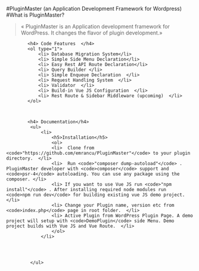 #PluginMaster (an Application Development Framework for Wordpress)
#What is PluginMaster?
  <blockquote>
                « PluginMaster is an Application development framework for WordPress. It changes the flavor of plugin development.»
            </blockquote>

            <h4> Code Features  </h4>
            <ol type="1">
                <li> Database Migration System</li>
                <li> Simple Side Menu Declaration</li>
                <li> Easy Rest API Route Declaration</li>
                <li> Query Builder </li>
                <li> Simple Enqueue Declaration  </li>
                <li> Request Handling System  </li>
                <li> Validator  </li>
                <li> Build-in Vue JS Configuration  </li>
                <li> Rest Route & Sidebar Middleware (upcoming)  </li>
            </ol>



            <h4> Documentation</h4>
             <ul>
                 <li>
                     <h5>Installation</h5>
                     <ol>
                     <li>  Clone from <code>"https://github.com/emrancu/PluginMaster"</code> to your plugin directory.  </li>
                     <li>  Run <code>"composer dump-autoload"</code> . PluginMaster developer with <code>composer</code> support and <code>psr-4</code> autoloading. You can use any package using the composer. </li>
                     <li> If you want to use Vue JS run <code>"npm install"</code> . After installing required node modules run  <code>npm run dev</code> for building existing vue JS demo project. </li>
                     <li> Change your Plugin name, version etc from <code>index.php</code> page in root folder.  </li>
                     <li> Active Plugin from WordPress Plugin Page. A demo project will setup with <code>DemoPlugin</code> side Menu. Demo project builds with Vue JS and Vue Route.  </li>
                     </ol>
                 </li>




             </ul>
